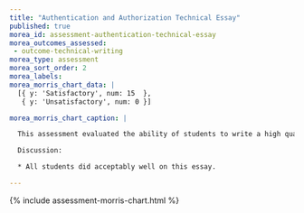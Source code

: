 ```yaml
---
title: "Authentication and Authorization Technical Essay"
published: true
morea_id: assessment-authentication-technical-essay
morea_outcomes_assessed:
 - outcome-technical-writing
morea_type: assessment
morea_sort_order: 2
morea_labels:
morea_morris_chart_data: |
  [{ y: 'Satisfactory', num: 15  },
   { y: 'Unsatisfactory', num: 0 }]

morea_morris_chart_caption: |

  This assessment evaluated the ability of students to write a high quality technical essay summarizing their experiences doing the Authorization and Authentication practice WODs.

  Discussion:

  * All students did acceptably well on this essay.

---
```


{%  include assessment-morris-chart.html  %}
